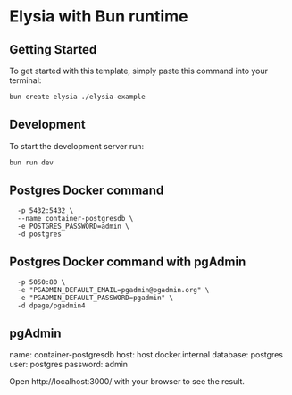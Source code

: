 # Elysia with Bun runtime

## Getting Started
To get started with this template, simply paste this command into your terminal:
```bash
bun create elysia ./elysia-example
```

## Development
To start the development server run:
```bash
bun run dev
```

## Postgres Docker command
```docker run \
  -p 5432:5432 \
  --name container-postgresdb \
  -e POSTGRES_PASSWORD=admin \
  -d postgres
```

## Postgres Docker command with pgAdmin
```docker run \
  -p 5050:80 \
  -e "PGADMIN_DEFAULT_EMAIL=pgadmin@pgadmin.org" \
  -e "PGADMIN_DEFAULT_PASSWORD=pgadmin" \
  -d dpage/pgadmin4
```

## pgAdmin
name: container-postgresdb
host: host.docker.internal
database: postgres
user: postgres
password: admin

Open http://localhost:3000/ with your browser to see the result.